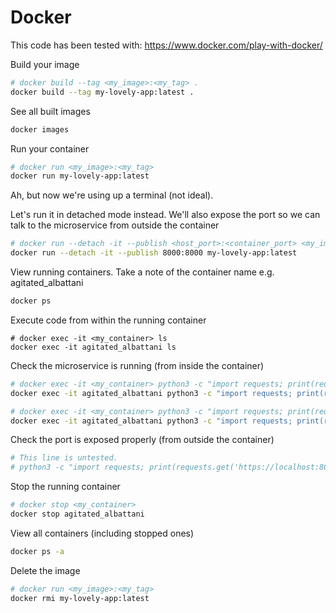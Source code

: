 # Docker

This code has been tested with: https://www.docker.com/play-with-docker/

Build your image
```bash
# docker build --tag <my_image>:<my_tag> .
docker build --tag my-lovely-app:latest .
```

See all built images
```bash
docker images
```

Run your container
```bash
# docker run <my_image>:<my_tag>
docker run my-lovely-app:latest
```

Ah, but now we're using up a terminal (not ideal).

Let's run it in detached mode instead. We'll also expose the port so we can talk to the microservice from outside the container

```bash
# docker run --detach -it --publish <host_port>:<container_port> <my_image>:<my_tag>
docker run --detach -it --publish 8000:8000 my-lovely-app:latest
```

View running containers. Take a note of the container name e.g. agitated_albattani
```bash
docker ps
```

Execute code from within the running container
```
# docker exec -it <my_container> ls
docker exec -it agitated_albattani ls
```

Check the microservice is running (from inside the container)
```bash
# docker exec -it <my_container> python3 -c "import requests; print(requests.get('http://0.0.0.0:8000/').json())"
docker exec -it agitated_albattani python3 -c "import requests; print(requests.get('http://0.0.0.0:8000/').json())"

# docker exec -it <my_container> python3 -c "import requests; print(requests.get('http://0.0.0.0:8000/check').json())"
docker exec -it agitated_albattani python3 -c "import requests; print(requests.get('http://0.0.0.0:8000/check').json())"
```

Check the port is exposed properly  (from outside the container)
```bash
# This line is untested.
# python3 -c "import requests; print(requests.get('https://localhost:8000/').json())"
```

Stop the running container
```bash
# docker stop <my_container>
docker stop agitated_albattani
```

View all containers (including stopped ones)
```bash
docker ps -a
```

Delete the image
```bash
# docker run <my_image>:<my_tag>
docker rmi my-lovely-app:latest
```
